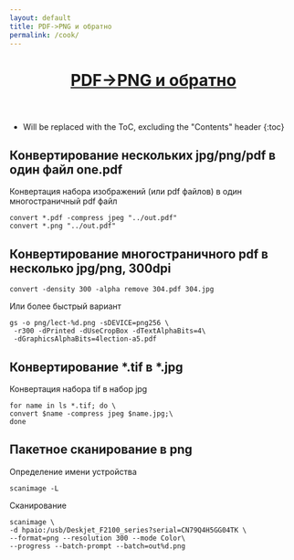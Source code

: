 ```yaml
---
layout: default
title: PDF->PNG и обратно
permalink: /cook/
---
```


<header>
    <h1><a href="/cook">PDF->PNG и обратно</a></h1>
</header>


* Will be replaced with the ToC, excluding the "Contents" header
{:toc}


## Конвертирование нескольких jpg/png/pdf в один файл one.pdf
Конвертация набора изображений (или pdf файлов) в один многостраничный pdf файл
<pre class="command-line" data-user="sfg" data-host="host" data-output="">
<code class="language-bash">convert *.pdf -compress jpeg "../out.pdf"
convert *.png "../out.pdf"</code></pre> 



## Конвертирование многостраничного pdf в несколько jpg/png, 300dpi 
<pre class="command-line" data-user="sfg" data-host="host" data-output="">
<code class="language-bash">convert -density 300 -alpha remove 304.pdf 304.jpg</code></pre>
Или более быстрый вариант 
<pre class="command-line" data-user="sfg" data-host="host" data-output="">
<code class="language-bash">gs -o png/lect-%d.png -sDEVICE=png256 \
 -r300 -dPrinted -dUseCropBox -dTextAlphaBits=4\
 -dGraphicsAlphaBits=4lection-a5.pdf</code></pre>



## Конвертирование \*.tif в \*.jpg 
Конвертация набора tif в набор jpg
<pre class="command-line" data-user="sfg" data-host="host" data-output="">
<code class="language-bash">for name in ls *.tif; do \
convert $name -compress jpeg $name.jpg;\
done</code></pre>



## Пакетное сканирование в png

Определение имени устройства
<pre class="command-line" data-user="sfg" data-host="host" data-output="">
<code class="language-bash">scanimage -L</code></pre> 
Сканирование
<pre class="command-line" data-user="sfg" data-host="host" data-output="">
<code class="language-bash">scanimage \
-d hpaio:/usb/Deskjet_F2100_series?serial=CN79Q4H5GG04TK \
--format=png --resolution 300 --mode Color\
--progress --batch-prompt --batch=out%d.png</code></pre>


 